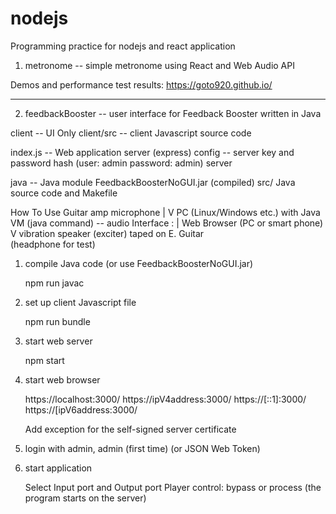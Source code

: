 # nodejs

Programming practice for nodejs and react application

1. metronome -- simple metronome using React and Web Audio API

Demos and performance test results: https://goto920.github.io/

-----------------------
2. feedbackBooster -- user interface for Feedback Booster written in Java

client -- UI Only
   client/src -- client Javascript source code

index.js -- Web application server (express) 
  config -- server key and password hash (user: admin password: admin)
  server

java -- Java module
  FeedbackBoosterNoGUI.jar (compiled)
  src/ Java source code and Makefile

How To Use
                                                        Guitar amp
                                                          microphone
                                                            |
                                                            V
PC (Linux/Windows etc.) with Java VM (java command) -- audio Interface
            :                                               |
        Web Browser (PC or smart phone)                     V
                                                         vibration speaker
                                                          (exciter)
                                                        taped on E. Guitar  
                                                        (headphone for test)

1) compile Java code (or use FeedbackBoosterNoGUI.jar)

   npm run javac

2) set up client Javascript file
 
   npm run bundle

3) start web server

   npm start

4) start web browser 

   https://localhost:3000/
   https://ipV4address:3000/
   https://[::1]:3000/
   https://[ipV6address:3000/

   Add exception for the self-signed server certificate

5) login with admin, admin (first time) 
   (or JSON Web Token)

6) start application

   Select Input port and Output port
   Player control: bypass or process (the program starts on the server)


